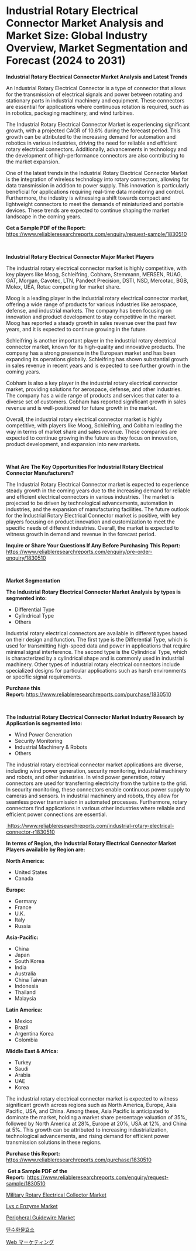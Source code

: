 <p><h1>Industrial Rotary Electrical Connector Market Analysis and Market Size: Global Industry Overview, Market Segmentation and Forecast (2024 to 2031)</h1></p><p><strong>Industrial Rotary Electrical Connector Market Analysis and Latest Trends</strong></p>
<p><p>An Industrial Rotary Electrical Connector is a type of connector that allows for the transmission of electrical signals and power between rotating and stationary parts in industrial machinery and equipment. These connectors are essential for applications where continuous rotation is required, such as in robotics, packaging machinery, and wind turbines.</p><p>The Industrial Rotary Electrical Connector Market is experiencing significant growth, with a projected CAGR of 10.6% during the forecast period. This growth can be attributed to the increasing demand for automation and robotics in various industries, driving the need for reliable and efficient rotary electrical connectors. Additionally, advancements in technology and the development of high-performance connectors are also contributing to the market expansion.</p><p>One of the latest trends in the Industrial Rotary Electrical Connector Market is the integration of wireless technology into rotary connectors, allowing for data transmission in addition to power supply. This innovation is particularly beneficial for applications requiring real-time data monitoring and control. Furthermore, the industry is witnessing a shift towards compact and lightweight connectors to meet the demands of miniaturized and portable devices. These trends are expected to continue shaping the market landscape in the coming years.</p></p>
<p><strong>Get a Sample PDF of the Report:&nbsp;</strong> <a href="https://www.reliableresearchreports.com/enquiry/request-sample/1830510">https://www.reliableresearchreports.com/enquiry/request-sample/1830510</a></p>
<p>&nbsp;</p>
<p><strong>Industrial Rotary Electrical Connector Major Market Players</strong></p>
<p><p>The industrial rotary electrical connector market is highly competitive, with key players like Moog, Schleifring, Cobham, Stemmann, MERSEN, RUAG, GAT, Morgan, Cavotec, LTN, Pandect Precision, DSTI, NSD, Mercotac, BGB, Molex, UEA, Rotac competing for market share.</p><p>Moog is a leading player in the industrial rotary electrical connector market, offering a wide range of products for various industries like aerospace, defense, and industrial markets. The company has been focusing on innovation and product development to stay competitive in the market. Moog has reported a steady growth in sales revenue over the past few years, and it is expected to continue growing in the future.</p><p>Schleifring is another important player in the industrial rotary electrical connector market, known for its high-quality and innovative products. The company has a strong presence in the European market and has been expanding its operations globally. Schleifring has shown substantial growth in sales revenue in recent years and is expected to see further growth in the coming years.</p><p>Cobham is also a key player in the industrial rotary electrical connector market, providing solutions for aerospace, defense, and other industries. The company has a wide range of products and services that cater to a diverse set of customers. Cobham has reported significant growth in sales revenue and is well-positioned for future growth in the market.</p><p>Overall, the industrial rotary electrical connector market is highly competitive, with players like Moog, Schleifring, and Cobham leading the way in terms of market share and sales revenue. These companies are expected to continue growing in the future as they focus on innovation, product development, and expansion into new markets.</p></p>
<p>&nbsp;</p>
<p><strong>What Are The Key Opportunities For Industrial Rotary Electrical Connector Manufacturers?</strong></p>
<p><p>The Industrial Rotary Electrical Connector market is expected to experience steady growth in the coming years due to the increasing demand for reliable and efficient electrical connectors in various industries. The market is projected to be driven by technological advancements, automation in industries, and the expansion of manufacturing facilities. The future outlook for the Industrial Rotary Electrical Connector market is positive, with key players focusing on product innovation and customization to meet the specific needs of different industries. Overall, the market is expected to witness growth in demand and revenue in the forecast period.</p></p>
<p><strong>Inquire or Share Your Questions If Any Before Purchasing This Report:</strong> <a href="https://www.reliableresearchreports.com/enquiry/pre-order-enquiry/1830510">https://www.reliableresearchreports.com/enquiry/pre-order-enquiry/1830510</a></p>
<p>&nbsp;</p>
<p><strong>Market Segmentation</strong></p>
<p><strong>The Industrial Rotary Electrical Connector Market Analysis by types is segmented into:</strong></p>
<p><ul><li>Differential Type</li><li>Cylindrical Type</li><li>Others</li></ul></p>
<p><p>Industrial rotary electrical connectors are available in different types based on their design and function. The first type is the Differential Type, which is used for transmitting high-speed data and power in applications that require minimal signal interference. The second type is the Cylindrical Type, which is characterized by a cylindrical shape and is commonly used in industrial machinery. Other types of industrial rotary electrical connectors include specialized designs for particular applications such as harsh environments or specific signal requirements.</p></p>
<p><strong>Purchase this Report:&nbsp;</strong><a href="https://www.reliableresearchreports.com/purchase/1830510">https://www.reliableresearchreports.com/purchase/1830510</a></p>
<p>&nbsp;</p>
<p><strong>The Industrial Rotary Electrical Connector Market Industry Research by Application is segmented into:</strong></p>
<p><ul><li>Wind Power Generation</li><li>Security Monitoring</li><li>Industrial Machinery & Robots</li><li>Others</li></ul></p>
<p><p>The industrial rotary electrical connector market applications are diverse, including wind power generation, security monitoring, industrial machinery and robots, and other industries. In wind power generation, rotary connectors are used for transferring electricity from the turbine to the grid. In security monitoring, these connectors enable continuous power supply to cameras and sensors. In industrial machinery and robots, they allow for seamless power transmission in automated processes. Furthermore, rotary connectors find applications in various other industries where reliable and efficient power connections are essential.</p></p>
<p><a href="https://www.reliableresearchreports.com/industrial-rotary-electrical-connector-r1830510">&nbsp;https://www.reliableresearchreports.com/industrial-rotary-electrical-connector-r1830510</a></p>
<p><strong>In terms of Region, the Industrial Rotary Electrical Connector Market Players available by Region are:</strong></p>
<p>
    <p> <strong> North America: </strong>
        <ul>
            <li>United States</li>
            <li>Canada</li>
        </ul>
        </p> 
    <p> <strong> Europe: </strong>
        <ul>
            <li>Germany</li>
            <li>France</li>
            <li>U.K.</li>
            <li>Italy</li>
            <li>Russia</li>
        </ul>
        </p> 
    <p> <strong> Asia-Pacific: </strong>
        <ul>
            <li>China</li>
            <li>Japan</li>
            <li>South Korea</li>
            <li>India</li>
            <li>Australia</li>
            <li>China Taiwan</li>
            <li>Indonesia</li>
            <li>Thailand</li>
            <li>Malaysia</li>
        </ul>
        </p> 
    <p> <strong> Latin America: </strong>
        <ul>
            <li>Mexico</li>
            <li>Brazil</li>
            <li>Argentina Korea</li>
            <li>Colombia</li>
        </ul>
        </p> 
    <p> <strong> Middle East & Africa: </strong>
        <ul>
            <li>Turkey</li>
            <li>Saudi</li>
            <li>Arabia</li>
            <li>UAE</li>
            <li>Korea</li>
        </ul>
    </p>
    </p>
<p><p>The industrial rotary electrical connector market is expected to witness significant growth across regions such as North America, Europe, Asia Pacific, USA, and China. Among these, Asia Pacific is anticipated to dominate the market, holding a market share percentage valuation of 35%, followed by North America at 28%, Europe at 20%, USA at 12%, and China at 5%. This growth can be attributed to increasing industrialization, technological advancements, and rising demand for efficient power transmission solutions in these regions.</p></p>
<p><strong>Purchase this Report: </strong><a href="https://www.reliableresearchreports.com/purchase/1830510">https://www.reliableresearchreports.com/purchase/1830510</a></p>
<p>&nbsp;<strong>Get a Sample PDF of the Report:&nbsp;&nbsp;</strong><a href="https://www.reliableresearchreports.com/enquiry/request-sample/1830510">https://www.reliableresearchreports.com/enquiry/request-sample/1830510</a></p>
<p><strong></strong></p>
<p><p><a href="https://github.com/changoleonlaverguenzanoexiste/Market-Research-Report-List-3/blob/main/military-rotary-electrical-collector-market.md">Military Rotary Electrical Collector Market</a></p><p><a href="https://medium.com/@enosstark/lys-c-enzyme-market-insight-market-trends-growth-forecasted-from-2024-to-2031-45396f25f69c">Lys c Enzyme Market</a></p><p><a href="https://medium.com/@alan.ball8990/peripheral-guidewire-market-analysis-its-cagr-market-segmentation-and-global-industry-overview-2d158a50131e">Peripheral Guidewire Market</a></p><p><a href="https://medium.com/@munchkin678568/%ED%83%84%EC%88%98%ED%99%94%EB%AC%BC%EB%B6%84%ED%95%B4%ED%9A%A8%EC%86%8C-%EC%8B%9C%EC%9E%A5-%EB%B3%B4%EA%B3%A0%EC%84%9C%EB%8A%94-%EC%9D%B4-%EC%8B%9C%EC%9E%A5%EC%9D%98-%EC%B5%9C%EC%8B%A0-%ED%8A%B8%EB%A0%8C%EB%93%9C%EC%99%80-%EC%84%B1%EC%9E%A5-%EA%B8%B0%ED%9A%8C%EB%A5%BC-%EB%B0%9D%ED%98%80%EC%A4%8D%EB%8B%88%EB%8B%A4-a2d717da2de1">탄수화물효소</a></p><p><a href="https://medium.com/@brayanborer2023/%E3%82%A6%E3%82%A7%E3%83%96%E3%83%9E%E3%83%BC%E3%82%B1%E3%83%86%E3%82%A3%E3%83%B3%E3%82%B0%E5%B8%82%E5%A0%B4%E3%83%AC%E3%83%9D%E3%83%BC%E3%83%88%E3%81%AF-%E3%81%93%E3%81%AE%E5%B8%82%E5%A0%B4%E3%81%AE%E6%9C%80%E6%96%B0%E3%81%AE%E3%83%88%E3%83%AC%E3%83%B3%E3%83%89%E3%81%A8%E6%88%90%E9%95%B7%E3%81%AE%E6%A9%9F%E4%BC%9A%E3%82%92%E6%98%8E%E3%82%89%E3%81%8B%E3%81%AB%E3%81%97%E3%81%A6%E3%81%84%E3%81%BE%E3%81%99-0b0de7eadc47">Web マーケティング</a></p></p>